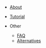 - [About](index.md)

- [Tutorial](tutorial.md)

- Other
  - [FAQ](using-with-macros.md)
  - [Alternatives](alternatives.md)
